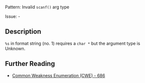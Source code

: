 Pattern: Invalid `scanf()` arg type

Issue: -

## Description

`%s` in format string (no. 1) requires a `char *` but the argument type is Unknown.

## Further Reading

* [Common Weakness Enumeration (CWE) - 686](https://cwe.mitre.org/data/definitions/686.html)
